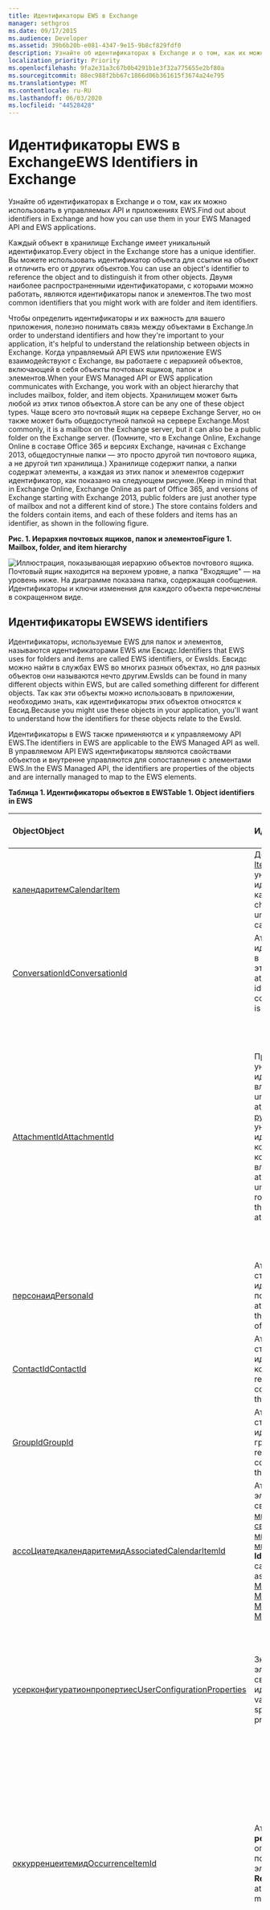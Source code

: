 ```yaml
---
title: Идентификаторы EWS в Exchange
manager: sethgros
ms.date: 09/17/2015
ms.audience: Developer
ms.assetid: 39b6b20b-e081-4347-9e15-9b8cf829fdf0
description: Узнайте об идентификаторах в Exchange и о том, как их можно использовать в управляемых API и приложениях EWS.
localization_priority: Priority
ms.openlocfilehash: 9fa2e31a3c67b0b4291b1e3f32a775655e2bf80a
ms.sourcegitcommit: 88ec988f2bb67c1866d06b361615f3674a24e795
ms.translationtype: MT
ms.contentlocale: ru-RU
ms.lasthandoff: 06/03/2020
ms.locfileid: "44528428"
---
```

# <a name="ews-identifiers-in-exchange"></a><span data-ttu-id="a02e8-103">Идентификаторы EWS в Exchange</span><span class="sxs-lookup"><span data-stu-id="a02e8-103">EWS Identifiers in Exchange</span></span>

<span data-ttu-id="a02e8-104">Узнайте об идентификаторах в Exchange и о том, как их можно использовать в управляемых API и приложениях EWS.</span><span class="sxs-lookup"><span data-stu-id="a02e8-104">Find out about identifiers in Exchange and how you can use them in your EWS Managed API and EWS applications.</span></span>
  
<span data-ttu-id="a02e8-105">Каждый объект в хранилище Exchange имеет уникальный идентификатор.</span><span class="sxs-lookup"><span data-stu-id="a02e8-105">Every object in the Exchange store has a unique identifier.</span></span> <span data-ttu-id="a02e8-106">Вы можете использовать идентификатор объекта для ссылки на объект и отличить его от других объектов.</span><span class="sxs-lookup"><span data-stu-id="a02e8-106">You can use an object's identifier to reference the object and to distinguish it from other objects.</span></span> <span data-ttu-id="a02e8-107">Двумя наиболее распространенными идентификаторами, с которыми можно работать, являются идентификаторы папок и элементов.</span><span class="sxs-lookup"><span data-stu-id="a02e8-107">The two most common identifiers that you might work with are folder and item identifiers.</span></span> 
  
<span data-ttu-id="a02e8-108">Чтобы определить идентификаторы и их важность для вашего приложения, полезно понимать связь между объектами в Exchange.</span><span class="sxs-lookup"><span data-stu-id="a02e8-108">In order to understand identifiers and how they're important to your application, it's helpful to understand the relationship between objects in Exchange.</span></span> <span data-ttu-id="a02e8-109">Когда управляемый API EWS или приложение EWS взаимодействуют с Exchange, вы работаете с иерархией объектов, включающей в себя объекты почтовых ящиков, папок и элементов.</span><span class="sxs-lookup"><span data-stu-id="a02e8-109">When your EWS Managed API or EWS application communicates with Exchange, you work with an object hierarchy that includes mailbox, folder, and item objects.</span></span> <span data-ttu-id="a02e8-110">Хранилищем может быть любой из этих типов объектов.</span><span class="sxs-lookup"><span data-stu-id="a02e8-110">A store can be any one of these object types.</span></span> <span data-ttu-id="a02e8-111">Чаще всего это почтовый ящик на сервере Exchange Server, но он также может быть общедоступной папкой на сервере Exchange.</span><span class="sxs-lookup"><span data-stu-id="a02e8-111">Most commonly, it is a mailbox on the Exchange server, but it can also be a public folder on the Exchange server.</span></span> <span data-ttu-id="a02e8-112">(Помните, что в Exchange Online, Exchange Online в составе Office 365 и версиях Exchange, начиная с Exchange 2013, общедоступные папки — это просто другой тип почтового ящика, а не другой тип хранилища.) Хранилище содержит папки, а папки содержат элементы, а каждая из этих папок и элементов содержит идентификатор, как показано на следующем рисунке.</span><span class="sxs-lookup"><span data-stu-id="a02e8-112">(Keep in mind that in Exchange Online, Exchange Online as part of Office 365, and versions of Exchange starting with Exchange 2013, public folders are just another type of mailbox and not a different kind of store.) The store contains folders and the folders contain items, and each of these folders and items has an identifier, as shown in the following figure.</span></span> 
  
<span data-ttu-id="a02e8-113">**Рис. 1. Иерархия почтовых ящиков, папок и элементов**</span><span class="sxs-lookup"><span data-stu-id="a02e8-113">**Figure 1. Mailbox, folder, and item hierarchy**</span></span>

![Иллюстрация, показывающая иерархию объектов почтового ящика. Почтовый ящик находится на верхнем уровне, а папка "Входящие" — на уровень ниже. На диаграмме показана папка, содержащая сообщения. Идентификаторы и ключи изменения для каждого объекта перечислены в сокращенном виде.](media/Ex15_Identifier_diagram.png)
  
## <a name="ews-identifiers"></a><span data-ttu-id="a02e8-118">Идентификаторы EWS</span><span class="sxs-lookup"><span data-stu-id="a02e8-118">EWS identifiers</span></span>
<span data-ttu-id="a02e8-119"><a name="bk_CommonIdentifiers"> </a></span><span class="sxs-lookup"><span data-stu-id="a02e8-119"><a name="bk_CommonIdentifiers"> </a></span></span>

<span data-ttu-id="a02e8-120">Идентификаторы, используемые EWS для папок и элементов, называются идентификаторами EWS или Евсидс.</span><span class="sxs-lookup"><span data-stu-id="a02e8-120">Identifiers that EWS uses for folders and items are called EWS identifiers, or EwsIds.</span></span> <span data-ttu-id="a02e8-121">Евсидс можно найти в службах EWS во многих разных объектах, но для разных объектов они называются нечто другим.</span><span class="sxs-lookup"><span data-stu-id="a02e8-121">EwsIds can be found in many different objects within EWS, but are called something different for different objects.</span></span> <span data-ttu-id="a02e8-122">Так как эти объекты можно использовать в приложении, необходимо знать, как идентификаторы этих объектов относятся к Евсид.</span><span class="sxs-lookup"><span data-stu-id="a02e8-122">Because you might use these objects in your application, you'll want to understand how the identifiers for these objects relate to the EwsId.</span></span> 
  
<span data-ttu-id="a02e8-123">Идентификаторы в EWS также применяются и к управляемому API EWS.</span><span class="sxs-lookup"><span data-stu-id="a02e8-123">The identifiers in EWS are applicable to the EWS Managed API as well.</span></span> <span data-ttu-id="a02e8-124">В управляемом API EWS идентификаторы являются свойствами объектов и внутренне управляются для сопоставления с элементами EWS.</span><span class="sxs-lookup"><span data-stu-id="a02e8-124">In the EWS Managed API, the identifiers are properties of the objects and are internally managed to map to the EWS elements.</span></span>
  
<span data-ttu-id="a02e8-125">**Таблица 1. Идентификаторы объектов в EWS**</span><span class="sxs-lookup"><span data-stu-id="a02e8-125">**Table 1. Object identifiers in EWS**</span></span>

|<span data-ttu-id="a02e8-126">**Object**</span><span class="sxs-lookup"><span data-stu-id="a02e8-126">**Object**</span></span>|<span data-ttu-id="a02e8-127">**Идентификатор**</span><span class="sxs-lookup"><span data-stu-id="a02e8-127">**Identifier**</span></span>|<span data-ttu-id="a02e8-128">**Как она связана с Евсид?**</span><span class="sxs-lookup"><span data-stu-id="a02e8-128">**How does it relate to EwsId?**</span></span>|
|:-----|:-----|:-----|
|[<span data-ttu-id="a02e8-129">календаритем</span><span class="sxs-lookup"><span data-stu-id="a02e8-129">CalendarItem</span></span>](https://msdn.microsoft.com/library/b0c1fd27-b6da-46e5-88b8-88f00c71ba80%28Office.15%29.aspx) <br/> |<span data-ttu-id="a02e8-130">Дочерний элемент [ItemId](https://msdn.microsoft.com/library/3350b597-57a0-4961-8f44-8624946719b4%28Office.15%29.aspx) содержит уникальный идентификатор элемента календаря.</span><span class="sxs-lookup"><span data-stu-id="a02e8-130">The [ItemId](https://msdn.microsoft.com/library/3350b597-57a0-4961-8f44-8624946719b4%28Office.15%29.aspx) child element contains the unique identifier of the calendar item.</span></span>  <br/> |<span data-ttu-id="a02e8-131">Дочерний элемент [ItemId](https://msdn.microsoft.com/library/3350b597-57a0-4961-8f44-8624946719b4%28Office.15%29.aspx) совпадает с евсид для этого элемента.</span><span class="sxs-lookup"><span data-stu-id="a02e8-131">The [ItemId](https://msdn.microsoft.com/library/3350b597-57a0-4961-8f44-8624946719b4%28Office.15%29.aspx) child element is the same as the EwsId for this item.</span></span>  <br/> |
|[<span data-ttu-id="a02e8-132">ConversationId</span><span class="sxs-lookup"><span data-stu-id="a02e8-132">ConversationId</span></span>](https://msdn.microsoft.com/library/d5f1ddb3-9af3-4677-a6ba-111b304a951e%28Office.15%29.aspx) <br/> |<span data-ttu-id="a02e8-133">Атрибут **ID** содержит идентификатор диалога, в состав которого входит этот элемент.</span><span class="sxs-lookup"><span data-stu-id="a02e8-133">The **Id** attribute contains the identifier for the conversation that this item is part of.</span></span>  <br/> |<span data-ttu-id="a02e8-134">Атрибут **ID** совпадает с евсид для этого элемента.</span><span class="sxs-lookup"><span data-stu-id="a02e8-134">The **Id** attribute is the same as the EwsId for this item.</span></span>  <br/> |
|[<span data-ttu-id="a02e8-135">AttachmentId</span><span class="sxs-lookup"><span data-stu-id="a02e8-135">AttachmentId</span></span>](https://msdn.microsoft.com/library/55a5fd77-60d1-40fa-8144-770600cedc6a%28Office.15%29.aspx) <br/> |<span data-ttu-id="a02e8-136">Предоставляет уникальный идентификатор вложения.</span><span class="sxs-lookup"><span data-stu-id="a02e8-136">Provides the unique identifier of the attachment.</span></span> <span data-ttu-id="a02e8-137">Атрибут [рутитемид](https://msdn.microsoft.com/library/f613c705-17ce-48ce-aa64-4dc2cea25e31%28Office.15%29.aspx) содержит уникальный идентификатор элемента корневого хранилища, к которому присоединено вложение.</span><span class="sxs-lookup"><span data-stu-id="a02e8-137">The [RootItemId](https://msdn.microsoft.com/library/f613c705-17ce-48ce-aa64-4dc2cea25e31%28Office.15%29.aspx) attribute contains the unique identifier of the root store item to which the attachment is attached.</span></span>  <br/> |<span data-ttu-id="a02e8-138">Вложения могут быть другими элементами в хранилище Exchange, в этом случае [AttachmentId](https://msdn.microsoft.com/library/55a5fd77-60d1-40fa-8144-770600cedc6a%28Office.15%29.aspx) — это то же самое, что и евсид.</span><span class="sxs-lookup"><span data-stu-id="a02e8-138">Attachments can be other items in the Exchange store, in which case the [AttachmentId](https://msdn.microsoft.com/library/55a5fd77-60d1-40fa-8144-770600cedc6a%28Office.15%29.aspx) is the same as the EwsId.</span></span> <span data-ttu-id="a02e8-139">Во всех случаях [рутитемид](https://msdn.microsoft.com/library/f613c705-17ce-48ce-aa64-4dc2cea25e31%28Office.15%29.aspx) является евсид, так как он ссылается на элемент в хранилище.</span><span class="sxs-lookup"><span data-stu-id="a02e8-139">In all cases, the [RootItemId](https://msdn.microsoft.com/library/f613c705-17ce-48ce-aa64-4dc2cea25e31%28Office.15%29.aspx) is an EwsId because it references an item in the store.</span></span>  <br/> |
|[<span data-ttu-id="a02e8-140">персонаид</span><span class="sxs-lookup"><span data-stu-id="a02e8-140">PersonaId</span></span>](https://msdn.microsoft.com/library/eec3a468-afd5-4d72-a61e-cd1964fb686c%28Office.15%29.aspx) <br/> |<span data-ttu-id="a02e8-141">Атрибут **ID** возвращает строку, содержащую идентификатор пользователя.</span><span class="sxs-lookup"><span data-stu-id="a02e8-141">The **Id** attribute returns a string that contains the identifier of the persona.</span></span>  <br/> |<span data-ttu-id="a02e8-142">Атрибут **ID** совпадает с евсид для пользователя.</span><span class="sxs-lookup"><span data-stu-id="a02e8-142">The **Id** attribute is the same as the EwsId for the persona.</span></span>  <br/> |
|[<span data-ttu-id="a02e8-143">ContactId</span><span class="sxs-lookup"><span data-stu-id="a02e8-143">ContactId</span></span>](https://msdn.microsoft.com/library/86f66275-1e39-48ed-bd89-ac3bffc465a7%28Office.15%29.aspx) <br/> |<span data-ttu-id="a02e8-144">Атрибут **ID** возвращает строку, содержащую идентификатор контакта.</span><span class="sxs-lookup"><span data-stu-id="a02e8-144">The **Id** attribute returns a string that contains the identifier of the contact.</span></span>  <br/> |<span data-ttu-id="a02e8-145">Атрибут **ID** совпадает с евсид для контакта.</span><span class="sxs-lookup"><span data-stu-id="a02e8-145">The **Id** attribute is the same as the EwsId for the contact.</span></span>  <br/> |
|[<span data-ttu-id="a02e8-146">GroupId</span><span class="sxs-lookup"><span data-stu-id="a02e8-146">GroupId</span></span>](https://msdn.microsoft.com/library/656d9b9a-8a65-4a75-8466-5b0d96512dab%28Office.15%29.aspx) <br/> |<span data-ttu-id="a02e8-147">Атрибут **ID** возвращает строку, содержащую идентификатор группы.</span><span class="sxs-lookup"><span data-stu-id="a02e8-147">The **Id** attribute returns a string that contains the identifier of the group.</span></span>  <br/> |<span data-ttu-id="a02e8-148">Атрибут **ID** совпадает с евсид для группы.</span><span class="sxs-lookup"><span data-stu-id="a02e8-148">The **Id** attribute is the same as the EwsId for the group.</span></span>  <br/> |
|[<span data-ttu-id="a02e8-149">ассоЦиатедкалендаритемид</span><span class="sxs-lookup"><span data-stu-id="a02e8-149">AssociatedCalendarItemId</span></span>](https://msdn.microsoft.com/library/5b29898c-ea59-4e6a-914c-c011ec754032%28Office.15%29.aspx) <br/> |<span data-ttu-id="a02e8-150">Атрибут **ID** определяет элемент календаря, связанный с [митингмессаже](https://msdn.microsoft.com/library/c95956a8-7505-44b4-bea4-11d1f5182796%28Office.15%29.aspx), [свойство meetingrequest](https://msdn.microsoft.com/library/c44f8804-a355-473d-a837-48cc91617251%28Office.15%29.aspx), [митингреспонсе](https://msdn.microsoft.com/library/9f798e79-dafd-4d4d-9967-95fd8e5c0502%28Office.15%29.aspx)или [митингканцеллатион](https://msdn.microsoft.com/library/a9c61f7f-2ecd-4b21-9dce-24d9f61aeeea%28Office.15%29.aspx).</span><span class="sxs-lookup"><span data-stu-id="a02e8-150">The **Id** attribute identifies the calendar item that is associated with a [MeetingMessage](https://msdn.microsoft.com/library/c95956a8-7505-44b4-bea4-11d1f5182796%28Office.15%29.aspx), [MeetingRequest](https://msdn.microsoft.com/library/c44f8804-a355-473d-a837-48cc91617251%28Office.15%29.aspx), [MeetingResponse](https://msdn.microsoft.com/library/9f798e79-dafd-4d4d-9967-95fd8e5c0502%28Office.15%29.aspx), or [MeetingCancellation](https://msdn.microsoft.com/library/a9c61f7f-2ecd-4b21-9dce-24d9f61aeeea%28Office.15%29.aspx).</span></span>  <br/> |<span data-ttu-id="a02e8-151">Атрибут **ID** совпадает с евсид для элемента календаря.</span><span class="sxs-lookup"><span data-stu-id="a02e8-151">The **Id** attribute is the same as the EwsId for the calendar item.</span></span>  <br/> |
|[<span data-ttu-id="a02e8-152">усерконфигуратионпропертиес</span><span class="sxs-lookup"><span data-stu-id="a02e8-152">UserConfigurationProperties</span></span>](https://msdn.microsoft.com/library/c143a6ec-62ad-4d48-b844-b1ad88054bc1%28Office.15%29.aspx) <br/> |<span data-ttu-id="a02e8-153">Значение **ID** для этого элемента указывает свойство идентификатора.</span><span class="sxs-lookup"><span data-stu-id="a02e8-153">The **Id** value for this element specifies the identifier property.</span></span>  <br/> |<span data-ttu-id="a02e8-154">Этот идентификатор напрямую не сопоставляется с Евсид, так как он является идентификатором свойства, а не элементом.</span><span class="sxs-lookup"><span data-stu-id="a02e8-154">This identifier does not directly map to the EwsId since it an property identifier and not an item.</span></span>  <br/> |
|[<span data-ttu-id="a02e8-155">оккурренцеитемид</span><span class="sxs-lookup"><span data-stu-id="a02e8-155">OccurrenceItemId</span></span>](https://msdn.microsoft.com/library/4a15bbc3-5b93-4193-b9ec-da32f0a9a552%28Office.15%29.aspx) <br/> |<span data-ttu-id="a02e8-156">Атрибут **рекуррингмастерид** определяет шаблон повторяющегося элемента.</span><span class="sxs-lookup"><span data-stu-id="a02e8-156">The **RecurringMasterId** attribute identifies the master of a recurring item.</span></span>  <br/> |<span data-ttu-id="a02e8-157">Значение **оккурренцеитемид** не соответствует непосредственно в евсид, но **рекуррингмастерид** работает, так как ссылается на объект повторяющегося элемента повторяющегося элемента.</span><span class="sxs-lookup"><span data-stu-id="a02e8-157">The **OccurrenceItemId** value does not map directly to the EwsId, but the **RecurringMasterId** does because it references the top-level object of the recurring item.</span></span>  <br/> |
|[<span data-ttu-id="a02e8-158">сторинтрид</span><span class="sxs-lookup"><span data-stu-id="a02e8-158">StoreEntryId</span></span>](https://msdn.microsoft.com/library/f536e264-8c4d-4cc5-bab8-22a4fa38de39%28Office.15%29.aspx) <br/> |<span data-ttu-id="a02e8-159">Содержит идентификатор хранилища Exchange для элемента.</span><span class="sxs-lookup"><span data-stu-id="a02e8-159">Contains the Exchange store identifier of an item.</span></span>  <br/> |<span data-ttu-id="a02e8-160">Значение **сторинтрид** не сопоставляется с евсид, но оно предоставляет идентификатор хранилища, в котором хранятся элементы.</span><span class="sxs-lookup"><span data-stu-id="a02e8-160">The **StoreEntryId** value does not map to the EwsId, but it does give the identifier of the store where the items are kept.</span></span>  <br/> |
   
## <a name="working-with-identifiers"></a><span data-ttu-id="a02e8-161">Работа с идентификаторами</span><span class="sxs-lookup"><span data-stu-id="a02e8-161">Working with identifiers</span></span>
<span data-ttu-id="a02e8-162"><a name="bk_WorkingWithIdentifiers"> </a></span><span class="sxs-lookup"><span data-stu-id="a02e8-162"><a name="bk_WorkingWithIdentifiers"> </a></span></span>

<span data-ttu-id="a02e8-163">Сервер Exchange Server обрабатывает идентификаторы множеством различных способов.</span><span class="sxs-lookup"><span data-stu-id="a02e8-163">The Exchange server handles identifiers in a lot of different ways.</span></span> <span data-ttu-id="a02e8-164">При разработке управляемого API EWS или приложения EWS учитывайте следующее:</span><span class="sxs-lookup"><span data-stu-id="a02e8-164">Consider the following when you develop your EWS Managed API or EWS application:</span></span>
  
- <span data-ttu-id="a02e8-165">Значение элемента **ItemId** для папок и элементов задается с учетом регистра.</span><span class="sxs-lookup"><span data-stu-id="a02e8-165">The **ItemID** element value for folders and items is case-sensitive.</span></span> <span data-ttu-id="a02e8-166">При просмотре идентификатора элемента для папки или элемента, возвращаемых [операцией FindItem](https://msdn.microsoft.com/library/ebad6aae-16e7-44de-ae63-a95b24539729%28Office.15%29.aspx) (или методом [FindItems](https://msdn.microsoft.com/library/microsoft.exchange.webservices.data.exchangeservice.finditems%28v=exchg.80%29.aspx) для управляемого API EWS), может показаться, что это дубликат другого идентификатора элемента; Тем не менее, один или несколько символов в идентификаторах элементов для двух элементов будут иметь другой регистр.</span><span class="sxs-lookup"><span data-stu-id="a02e8-166">If you look at the item ID for a folder or item that is returned by the [FindItem operation](https://msdn.microsoft.com/library/ebad6aae-16e7-44de-ae63-a95b24539729%28Office.15%29.aspx) (or the [FindItems ](https://msdn.microsoft.com/library/microsoft.exchange.webservices.data.exchangeservice.finditems%28v=exchg.80%29.aspx) EWS Managed API method), you might think that it is a duplicate of another item ID; however, one or more characters in the item IDs for the two items will have a different case.</span></span> 
    
- <span data-ttu-id="a02e8-167">Если вы собираетесь сохранить идентификатор элемента в базе данных для последующего извлечения, рекомендуем размер поля составляет 512 байт, чтобы он был достаточно большим для хранения GUID.</span><span class="sxs-lookup"><span data-stu-id="a02e8-167">If you are going to store the item ID in a database to retrieve later, we recommend that the field size be 512 bytes, so that it's large enough to hold the GUID.</span></span>
    
- <span data-ttu-id="a02e8-168">Не следует предполагать, что идентификатор элемента всегда будет действительным, если вам потребуется получить его позже.</span><span class="sxs-lookup"><span data-stu-id="a02e8-168">Don't assume that your item ID will always be valid if you need to retrieve the item at a later time.</span></span> <span data-ttu-id="a02e8-169">Если элемент перемещается в хранилище, идентификатор может измениться в связи с тем, как будет обработано перемещение.</span><span class="sxs-lookup"><span data-stu-id="a02e8-169">If an item is moved in the store, the ID can change because of the way a move is handled.</span></span> <span data-ttu-id="a02e8-170">Элемент на самом деле копируется и создается новый идентификатор, а затем [исходный элемент удаляется](deleting-items-by-using-ews-in-exchange.md).</span><span class="sxs-lookup"><span data-stu-id="a02e8-170">An item is actually copied, and a new ID is generated, and then [the original item is deleted](deleting-items-by-using-ews-in-exchange.md).</span></span> <span data-ttu-id="a02e8-171">Обратите внимание, что идентификаторы папок являются неизменяемыми и не изменяются при перемещении в хранилище.</span><span class="sxs-lookup"><span data-stu-id="a02e8-171">Note that folder IDs are immutable, and won't change when moved in the store.</span></span>
    
- <span data-ttu-id="a02e8-172">Идентификаторы в Exchange непрозрачны.</span><span class="sxs-lookup"><span data-stu-id="a02e8-172">Identifiers in Exchange are opaque.</span></span> <span data-ttu-id="a02e8-173">Например, Евсид создается на основе нескольких несущественных элементов информации, которые не являются разработчиками, но очень важны для Exchange.</span><span class="sxs-lookup"><span data-stu-id="a02e8-173">For example, the EwsId is created from several pieces of information that are not important to you as the developer, but are important to Exchange.</span></span>
    
- <span data-ttu-id="a02e8-174">При работе с элементами в Exchange следует помнить о том, что атрибут **чанжекэй** имеет другое значение.</span><span class="sxs-lookup"><span data-stu-id="a02e8-174">When you work with items in Exchange, another value to keep in mind is the **ChangeKey** attribute.</span></span> <span data-ttu-id="a02e8-175">Это значение в дополнение к ИДЕНТИФИКАТОРу элемента используется для отслеживания состояния элемента.</span><span class="sxs-lookup"><span data-stu-id="a02e8-175">This value, in addition to the item ID, is used to keep track of the state of an item.</span></span> <span data-ttu-id="a02e8-176">При каждом изменении элемента создается новый ключ изменения.</span><span class="sxs-lookup"><span data-stu-id="a02e8-176">Any time an item is changed, a new change key is generated.</span></span> <span data-ttu-id="a02e8-177">Например, при выполнении [операции UpdateItem](https://msdn.microsoft.com/library/5d027523-e0bc-4da2-b60b-0cb9fc1fdfe4%28Office.15%29.aspx)можно использовать атрибут **чанжекэй** , чтобы сообщить серверу о том, что обновление применяется к самой последней версии элемента.</span><span class="sxs-lookup"><span data-stu-id="a02e8-177">When you perform an [UpdateItem operation](https://msdn.microsoft.com/library/5d027523-e0bc-4da2-b60b-0cb9fc1fdfe4%28Office.15%29.aspx), for example, you can use the **ChangeKey** attribute to let the server know that your update is being applied to the most current version of the item.</span></span> <span data-ttu-id="a02e8-178">Если обновление элемента было изменено другим приложением, ключи изменений не будут совпадать и вы не сможете выполнить обновление.</span><span class="sxs-lookup"><span data-stu-id="a02e8-178">If another application made a change to the item you're updating, the change keys won't match and you will not be able to perform the update.</span></span> 
    
## <a name="distinguished-folder-ids"></a><span data-ttu-id="a02e8-179">Идентификаторы различающихся папок</span><span class="sxs-lookup"><span data-stu-id="a02e8-179">Distinguished folder IDs</span></span>
<span data-ttu-id="a02e8-180"><a name="bk_DistinguishedFolderIds"> </a></span><span class="sxs-lookup"><span data-stu-id="a02e8-180"><a name="bk_DistinguishedFolderIds"> </a></span></span>

<span data-ttu-id="a02e8-181">Exchange включает ряд предварительно заданных папок почтовых ящиков, каждый из которых назначается идентификатором, называемым ИДЕНТИФИКАТОРом различающегося папки.</span><span class="sxs-lookup"><span data-stu-id="a02e8-181">Exchange includes a number of predefined mailbox folders, each of which is assigned an identifier, known as the distinguished folder ID.</span></span> <span data-ttu-id="a02e8-182">Они определяются перечислением управляемого API [веллкновнфолдернаме](https://msdn.microsoft.com/library/office/microsoft.exchange.webservices.data.wellknownfoldername%28v=exchg.80%29.aspx) EWS и элементом [дистингуишедфолдерид](https://msdn.microsoft.com/library/50018162-2941-4227-8a5b-d6b4686bb32f%28Office.15%29.aspx) EWS.</span><span class="sxs-lookup"><span data-stu-id="a02e8-182">These are defined by the [WellKnownFolderName](https://msdn.microsoft.com/library/office/microsoft.exchange.webservices.data.wellknownfoldername%28v=exchg.80%29.aspx) EWS Managed API enumeration and the [DistinguishedFolderId](https://msdn.microsoft.com/library/50018162-2941-4227-8a5b-d6b4686bb32f%28Office.15%29.aspx) EWS element.</span></span> <span data-ttu-id="a02e8-183">Эти идентификаторы различающихся папок можно использовать для упрощения ссылки на одну из предварительно определенных папок.</span><span class="sxs-lookup"><span data-stu-id="a02e8-183">You can use these distinguished folder IDs to more easily reference one of the predefined folders.</span></span> <span data-ttu-id="a02e8-184">Например, для папки "Входящие" можно просто использовать для идентификатора папку "Входящие", а не определять идентификатор папки.</span><span class="sxs-lookup"><span data-stu-id="a02e8-184">For example, for the Inbox folder, you can simply use "inbox" for the identifier, rather than determining the folder identifier.</span></span> 
  
<span data-ttu-id="a02e8-185">Другие папки, создаваемые для упорядочивания элементов электронной почты, также имеют идентификатор, который является уникальным для этой папки.</span><span class="sxs-lookup"><span data-stu-id="a02e8-185">Other folders that you create to organize email items also have an ID that is unique to that folder.</span></span> <span data-ttu-id="a02e8-186">Этот идентификатор не изменяется даже при изменении других свойств папки.</span><span class="sxs-lookup"><span data-stu-id="a02e8-186">That ID does not change even if you change other properties on the folder.</span></span>
  
<span data-ttu-id="a02e8-187">Вы можете использовать идентификаторы различающихся папок в качестве точки входа для доступа к представителям.</span><span class="sxs-lookup"><span data-stu-id="a02e8-187">You can use distinguished folder IDs as an entry point for delegate access.</span></span> <span data-ttu-id="a02e8-188">При инициации доступа к представителю выполняется поиск элементов или папок, а также указывается идентификатор папки, в которой будет выполняться поиск.</span><span class="sxs-lookup"><span data-stu-id="a02e8-188">When you initiate delegate access, you search for items or folders and provide the distinguished folder ID to specify where to search.</span></span> <span data-ttu-id="a02e8-189">Когда представитель-представитель получает доступ к серверу, для явного указания почтового ящика для доступа делегата используется элемент [почтового ящика](https://msdn.microsoft.com/library/befc70fd-51cb-4258-884c-80c9050f0e82%28Office.15%29.aspx) , который является дочерним по отношению к элементу **дистингуишедфолдерид** .</span><span class="sxs-lookup"><span data-stu-id="a02e8-189">When a delegate user accesses the server, a [Mailbox](https://msdn.microsoft.com/library/befc70fd-51cb-4258-884c-80c9050f0e82%28Office.15%29.aspx) element that is a child of the **DistinguishedFolderId** element is used to explicitly specify the mailbox for the delegate to access.</span></span> 
  
## <a name="handling-errors"></a><span data-ttu-id="a02e8-190">Обработка ошибок</span><span class="sxs-lookup"><span data-stu-id="a02e8-190">Handling errors</span></span>
<span data-ttu-id="a02e8-191"><a name="bk_DealingWithErrors"> </a></span><span class="sxs-lookup"><span data-stu-id="a02e8-191"><a name="bk_DealingWithErrors"> </a></span></span>

<span data-ttu-id="a02e8-192">Каждая программа привязывается к ошибке каждый раз, а затем приложения на основе EWS не удаляют исключение (Пун).</span><span class="sxs-lookup"><span data-stu-id="a02e8-192">Every program is bound to get an error every now and then, and EWS-based applications are no exception (pun intended).</span></span> <span data-ttu-id="a02e8-193">Могут возникать некоторые ошибки, связанные с идентификаторами, в элементе [респонсекоде](https://msdn.microsoft.com/library/4b84d670-74c9-4d6d-84e7-f0a9f76f0d93%28Office.15%29.aspx) EWS или в составе перечисления управляемого API [сервицееррор](https://msdn.microsoft.com/library/office/microsoft.exchange.webservices.data.serviceerror%28v=exchg.80%29.aspx) EWS.</span><span class="sxs-lookup"><span data-stu-id="a02e8-193">You might receive some identifier-related errors in the [ResponseCode](https://msdn.microsoft.com/library/4b84d670-74c9-4d6d-84e7-f0a9f76f0d93%28Office.15%29.aspx) EWS element or as part of the of the [ServiceError](https://msdn.microsoft.com/library/office/microsoft.exchange.webservices.data.serviceerror%28v=exchg.80%29.aspx) EWS Managed API enumeration.</span></span> 
  
<span data-ttu-id="a02e8-194">В управляемом API EWS или приложении EWS могут возникать следующие ошибки.</span><span class="sxs-lookup"><span data-stu-id="a02e8-194">The following errors can occur in your EWS Managed API or EWS application.</span></span> <span data-ttu-id="a02e8-195">При работе с приложением управляемого API EWS ошибки обычно возникают из-за проблем со значениями свойств; для приложений EWS ошибки связаны со значениями или операциями XML-элементов.</span><span class="sxs-lookup"><span data-stu-id="a02e8-195">If you're working with an EWS Managed API application, the errors are typically issues with property values; for EWS applications, the errors are associated with XML element values or operations.</span></span>
  
<span data-ttu-id="a02e8-196">**Таблица 2. Ошибки, связанные с идентификатором**</span><span class="sxs-lookup"><span data-stu-id="a02e8-196">**Table 2. Identifier-related errors**</span></span>

|<span data-ttu-id="a02e8-197">**Error**</span><span class="sxs-lookup"><span data-stu-id="a02e8-197">**Error**</span></span>|<span data-ttu-id="a02e8-198">**Происходит, когда...**</span><span class="sxs-lookup"><span data-stu-id="a02e8-198">**Occurs when…**</span></span>|<span data-ttu-id="a02e8-199">**Описание**</span><span class="sxs-lookup"><span data-stu-id="a02e8-199">**Description**</span></span>|
|:-----|:-----|:-----|
|<span data-ttu-id="a02e8-200">ерроркалендарканнотусеидфороккурренцеид</span><span class="sxs-lookup"><span data-stu-id="a02e8-200">ErrorCalendarCannotUseIdForOccurrenceId</span></span>  <br/> |<span data-ttu-id="a02e8-201">Значение **оккуренцеид** не соответствует допустимому повторяющемуся элементу календаря.</span><span class="sxs-lookup"><span data-stu-id="a02e8-201">The value of the **OccurenceID** does not correspond to a valid recurring calendar item.</span></span>  <br/> |<span data-ttu-id="a02e8-202">Значение **оккуренцеид** , указанное в запросе, может быть допустимым в структуре, но запрос не может совпадать с существующим повторяющимся образцом.</span><span class="sxs-lookup"><span data-stu-id="a02e8-202">The value of the **OccurenceId** that was specified in the request might be valid in structure, but the request could not match it to an existing recurring master.</span></span> <span data-ttu-id="a02e8-203">Повторяющийся элемент может быть удален из календаря.</span><span class="sxs-lookup"><span data-stu-id="a02e8-203">The recurring item might be removed from the calendar.</span></span> <span data-ttu-id="a02e8-204">Убедитесь, что элемент по-прежнему существует и используется правильный идентификатор.</span><span class="sxs-lookup"><span data-stu-id="a02e8-204">Verify that the item still exists and that you are using the correct identifier.</span></span>  <br/> |
|<span data-ttu-id="a02e8-205">ерроркалендарканнотусеидфоррекуррингмастерид</span><span class="sxs-lookup"><span data-stu-id="a02e8-205">ErrorCalendarCannotUseIdForRecurringMasterId</span></span>  <br/> |<span data-ttu-id="a02e8-206">Атрибут **рекуррингмастерид** не соответствует допустимому экземпляру элемента **оккурренцеид** .</span><span class="sxs-lookup"><span data-stu-id="a02e8-206">The **RecurringMasterId** attribute does not correspond to a valid occurrence of the **OccurrenceId** element.</span></span>  <br/> |<span data-ttu-id="a02e8-207">Значение **рекуррингмастерид** , указанное в запросе, может быть допустимым в структуре, но запрос не может сопоставлять его с существующим экземпляром элемента.</span><span class="sxs-lookup"><span data-stu-id="a02e8-207">The value of the **RecurringMasterId** that was specified in the request might be valid in structure, but the request could not match it to an existing occurrence of the item.</span></span> <span data-ttu-id="a02e8-208">В календаре может быть удалено вхождение элемента.</span><span class="sxs-lookup"><span data-stu-id="a02e8-208">The occurrence of the item might be removed from the calendar.</span></span> <span data-ttu-id="a02e8-209">Убедитесь, что элемент по-прежнему существует и используется правильный идентификатор.</span><span class="sxs-lookup"><span data-stu-id="a02e8-209">Verify that the item still exists and that you are using the correct identifier.</span></span>  <br/> |
|<span data-ttu-id="a02e8-210">еррорканнотусефолдеридфоритемид</span><span class="sxs-lookup"><span data-stu-id="a02e8-210">ErrorCannotUseFolderIdForItemId</span></span>  <br/> |<span data-ttu-id="a02e8-211">Переданный **идентификатор** представляет папку, а не элемент.</span><span class="sxs-lookup"><span data-stu-id="a02e8-211">The **ID** that was passed represents a folder instead of an item.</span></span>  <br/> |<span data-ttu-id="a02e8-212">Идентификатор может быть допустимым в формате, но не в том, что сервер ожидался для операции.</span><span class="sxs-lookup"><span data-stu-id="a02e8-212">The identifier might be valid in format, but not what the server was expecting for the operation.</span></span> <span data-ttu-id="a02e8-213">Убедитесь, что вы ссылаетесь на правильный идентификатор для операции.</span><span class="sxs-lookup"><span data-stu-id="a02e8-213">Verify that you are referencing the correct identifier for the operation.</span></span>  <br/> |
|<span data-ttu-id="a02e8-214">еррорканнотусеитемидфорфолдерид</span><span class="sxs-lookup"><span data-stu-id="a02e8-214">ErrorCannotUseItemIdForFolderId</span></span>  <br/> |<span data-ttu-id="a02e8-215">Переданный **идентификатор** представляет элемент, а не папку.</span><span class="sxs-lookup"><span data-stu-id="a02e8-215">The **ID** that was passed in represents an item instead of a folder.</span></span>  <br/> |<span data-ttu-id="a02e8-216">Идентификатор может быть допустимым в формате, но не в том, что сервер ожидался для операции.</span><span class="sxs-lookup"><span data-stu-id="a02e8-216">The identifier might be valid in format, but not what the server was expecting for the operation.</span></span> <span data-ttu-id="a02e8-217">Убедитесь, что вы ссылаетесь на правильный **идентификатор** для операции.</span><span class="sxs-lookup"><span data-stu-id="a02e8-217">Verify that you are referencing the correct **ID** for the operation.</span></span>  <br/> |
|<span data-ttu-id="a02e8-218">еррорчанжекэйрекуиредфорвритеоператионс</span><span class="sxs-lookup"><span data-stu-id="a02e8-218">ErrorChangeKeyRequiredForWriteOperations</span></span>  <br/> |<span data-ttu-id="a02e8-219">При выполнении определенных операций обновления необходимо предоставить действительный ключ изменения.</span><span class="sxs-lookup"><span data-stu-id="a02e8-219">A valid change key must be provided when you are performing certain update operations.</span></span>  <br/> |<span data-ttu-id="a02e8-220">Либо при запросе обновления было пропущено значение **чанжекэй** , либо ключ изменения был неправильным.</span><span class="sxs-lookup"><span data-stu-id="a02e8-220">Either you omitted a **ChangeKey** value when you requested an update, or the change key was incorrect.</span></span> <span data-ttu-id="a02e8-221">При выполнении операций обновления убедитесь, что у вас есть правильный ключ изменения.</span><span class="sxs-lookup"><span data-stu-id="a02e8-221">Verify that you have the correct change key when you perform update operations.</span></span>  <br/> |
|<span data-ttu-id="a02e8-222">ерроринвалидаттачментид</span><span class="sxs-lookup"><span data-stu-id="a02e8-222">ErrorInvalidAttachmentId</span></span>  <br/> |<span data-ttu-id="a02e8-223">Вложение не найдено в коллекции вложений для элемента.</span><span class="sxs-lookup"><span data-stu-id="a02e8-223">The attachment was not found within the attachments collection for the item.</span></span>  <br/> |<span data-ttu-id="a02e8-224">Этот код ответа может быть получен, если у вас есть **идентификатор** вложения, а затем вложение удалено, и вы пытаетесь вызвать [операцию GetAttachment](https://msdn.microsoft.com/library/24d10a15-b942-415e-9024-a6375708f326%28Office.15%29.aspx) для идентификатора вложения.</span><span class="sxs-lookup"><span data-stu-id="a02e8-224">You might receive this response code if you have an attachment **ID** and then the attachment is deleted and you try to call the [GetAttachment operation](https://msdn.microsoft.com/library/24d10a15-b942-415e-9024-a6375708f326%28Office.15%29.aspx) on the attachment ID.</span></span> <span data-ttu-id="a02e8-225">Убедитесь, что вложение существует в коллекции вложений.</span><span class="sxs-lookup"><span data-stu-id="a02e8-225">Verify that the attachment exists in the attachment collection.</span></span>  <br/> |
|<span data-ttu-id="a02e8-226">ерроринвалидчанжекэй</span><span class="sxs-lookup"><span data-stu-id="a02e8-226">ErrorInvalidChangeKey</span></span>  <br/> |<span data-ttu-id="a02e8-227">Передан недопустимый ключ изменения.</span><span class="sxs-lookup"><span data-stu-id="a02e8-227">An invalid change key was passed in.</span></span>  <br/> |<span data-ttu-id="a02e8-228">Обратите внимание, что для многих операций и методов не требуется передавать ключ изменения.</span><span class="sxs-lookup"><span data-stu-id="a02e8-228">Note that many operations and methods do not require a change key to be passed.</span></span> <span data-ttu-id="a02e8-229">Тем не менее, если вы предоставляете ключ изменения, он должен быть допустимым, хотя и не обязательно должен быть актуальным.</span><span class="sxs-lookup"><span data-stu-id="a02e8-229">However, if you do provide a change key, it must be valid, although it does not necessarily have to be up-to-date.</span></span>  <br/> |
|<span data-ttu-id="a02e8-230">ерроринвалидфолдерид</span><span class="sxs-lookup"><span data-stu-id="a02e8-230">ErrorInvalidFolderId</span></span>  <br/> |<span data-ttu-id="a02e8-231">**Идентификатор** папки поврежден.</span><span class="sxs-lookup"><span data-stu-id="a02e8-231">The folder **ID** is corrupted.</span></span>  <br/> |<span data-ttu-id="a02e8-232">Убедитесь, что у вас есть правильно отформатированный и допустимый идентификатор.</span><span class="sxs-lookup"><span data-stu-id="a02e8-232">Make sure you have a properly formatted and valid identifier.</span></span>  <br/> |
|<span data-ttu-id="a02e8-233">ерроринвалидид</span><span class="sxs-lookup"><span data-stu-id="a02e8-233">ErrorInvalidId</span></span>  <br/> |<span data-ttu-id="a02e8-234">Структура ключа **ID** и/или изменений внутренне несогласованна.</span><span class="sxs-lookup"><span data-stu-id="a02e8-234">The structure of the **ID** and/or change key is internally inconsistent.</span></span>  <br/> |<span data-ttu-id="a02e8-235">В Exchange возникла проблема с **идентификатором** после его синтаксического анализа.</span><span class="sxs-lookup"><span data-stu-id="a02e8-235">Exchange encountered a problem with the **ID** after it was parsed.</span></span> <span data-ttu-id="a02e8-236">Возможно, возникла ошибка при преобразовании.</span><span class="sxs-lookup"><span data-stu-id="a02e8-236">There might have been an error in the conversion.</span></span> <span data-ttu-id="a02e8-237">Это может произойти, например, при наличии элемента **идформаттипе. хексентрид** для элемента в Outlook, но его можно преобразовать в евсид, чтобы оно имело формат **идформаттипе. EntryID** .</span><span class="sxs-lookup"><span data-stu-id="a02e8-237">This can occur, for example, if you have an **IdFormatType.HexEntryId** for an item in Outlook, but you convert it to an EwsId thinking it was an **IdFormatType.EntryId** format.</span></span> <span data-ttu-id="a02e8-238">Убедитесь, что используется правильный тип преобразования.</span><span class="sxs-lookup"><span data-stu-id="a02e8-238">Make sure you use the correct conversion type.</span></span>  <br/> |
|<span data-ttu-id="a02e8-239">ерроринвалидидемпти</span><span class="sxs-lookup"><span data-stu-id="a02e8-239">ErrorInvalidIdEmpty</span></span>  <br/> |<span data-ttu-id="a02e8-240">Приложение указало пустой **идентификатор** .</span><span class="sxs-lookup"><span data-stu-id="a02e8-240">The application specified an **ID** that is empty.</span></span>  <br/> |<span data-ttu-id="a02e8-241">Приложение передается в виде пустой строки для идентификатора.</span><span class="sxs-lookup"><span data-stu-id="a02e8-241">Your application passed in an empty string for the identifier.</span></span> <span data-ttu-id="a02e8-242">Убедитесь, что у вас есть правильно отформатированный и допустимый идентификатор.</span><span class="sxs-lookup"><span data-stu-id="a02e8-242">Make sure you have a properly formatted and valid identifier.</span></span>  <br/> |
|<span data-ttu-id="a02e8-243">ерроринвалидидмалформед</span><span class="sxs-lookup"><span data-stu-id="a02e8-243">ErrorInvalidIdMalformed</span></span>  <br/> |<span data-ttu-id="a02e8-244">Внутренняя структура **идентификатора** несогласованна.</span><span class="sxs-lookup"><span data-stu-id="a02e8-244">The structure of the **ID** is internally inconsistent.</span></span>  <br/> |<span data-ttu-id="a02e8-245">В Exchange возникла проблема с **идентификатором** после его синтаксического анализа.</span><span class="sxs-lookup"><span data-stu-id="a02e8-245">Exchange encountered a problem with the **ID** after it was parsed.</span></span> <span data-ttu-id="a02e8-246">Возможно, идентификатор был преобразован неправильно.</span><span class="sxs-lookup"><span data-stu-id="a02e8-246">The ID might not have been converted correctly.</span></span> <span data-ttu-id="a02e8-247">Убедитесь, что используется правильный тип преобразования.</span><span class="sxs-lookup"><span data-stu-id="a02e8-247">Make sure you use the correct conversion type.</span></span>  <br/> |
|<span data-ttu-id="a02e8-248">ерроринвалидидмалформедевслегациидформат</span><span class="sxs-lookup"><span data-stu-id="a02e8-248">ErrorInvalidIdMalformedEwsLegacyIdFormat</span></span>  <br/> |<span data-ttu-id="a02e8-249">Для запроса с версией Exchange 2007 с пакетом обновления 1 (SP1) или более поздней версии был указан **идентификатор** папки или элемента, использующего формат Exchange 2007.</span><span class="sxs-lookup"><span data-stu-id="a02e8-249">A folder or item **ID** that is using the Exchange 2007 format was specified for a request with a version of Exchange 2007 SP1 or later.</span></span>  <br/> |<span data-ttu-id="a02e8-250">Нельзя использовать идентификаторы Exchange 2007 в запросах Exchange 2007 с пакетом обновления 1 (SP1) или более поздних</span><span class="sxs-lookup"><span data-stu-id="a02e8-250">You cannot use Exchange 2007 IDs in Exchange 2007 SP1 or later requests.</span></span> <span data-ttu-id="a02e8-251">Для их преобразования в первую очередь необходимо использовать операцию [ConvertId](https://msdn.microsoft.com/library/47d96cf6-9e2f-4fc0-9682-7258d3fbf918%28Office.15%29.aspx) EWS или метод [CONVERTID](https://msdn.microsoft.com/library/microsoft.exchange.webservices.data.exchangeservice.convertid%28v=exchg.80%29.aspx) EWS Managed API.</span><span class="sxs-lookup"><span data-stu-id="a02e8-251">You must use the [ConvertId](https://msdn.microsoft.com/library/47d96cf6-9e2f-4fc0-9682-7258d3fbf918%28Office.15%29.aspx) EWS operation or the [ConvertId](https://msdn.microsoft.com/library/microsoft.exchange.webservices.data.exchangeservice.convertid%28v=exchg.80%29.aspx) EWS Managed API method to convert them first.</span></span>  <br/> |
|<span data-ttu-id="a02e8-252">ерроринвалидиднотанитематтачментид</span><span class="sxs-lookup"><span data-stu-id="a02e8-252">ErrorInvalidIdNotAnItemAttachmentId</span></span>  <br/> |<span data-ttu-id="a02e8-253">Свойство **AttachmentId** не ссылается на вложение элемента.</span><span class="sxs-lookup"><span data-stu-id="a02e8-253">The **AttachmentId** property does not refer to an item attachment.</span></span>  <br/> |<span data-ttu-id="a02e8-254">Идентификатор может быть допустимым в формате, но не в том, что сервер ожидался для операции.</span><span class="sxs-lookup"><span data-stu-id="a02e8-254">The identifier might be valid in format, but not what the server was expecting for the operation.</span></span> <span data-ttu-id="a02e8-255">Убедитесь, что вы ссылаетесь на правильный идентификатор для операции.</span><span class="sxs-lookup"><span data-stu-id="a02e8-255">Verify that you are referencing the correct identifier for the operation.</span></span>  <br/> |
|<span data-ttu-id="a02e8-256">ерроринвалидидретурнедбиресолвенамес</span><span class="sxs-lookup"><span data-stu-id="a02e8-256">ErrorInvalidIdReturnedByResolveNames</span></span>  <br/> |<span data-ttu-id="a02e8-257">Контакт в вашем почтовом ящике поврежден.</span><span class="sxs-lookup"><span data-stu-id="a02e8-257">A contact in your mailbox is corrupt.</span></span>  <br/> |<span data-ttu-id="a02e8-258">[ResolveNames](https://msdn.microsoft.com/library/6b4eb4b3-9ad6-4804-a09f-7e20cfea4dbb%28Office.15%29.aspx) EWS или метод [РЕСОЛВЕНАМЕ](https://msdn.microsoft.com/library/microsoft.exchange.webservices.data.exchangeservice.resolvename%28v=exchg.80%29.aspx) EWS Managed API вернул один или несколько идентификаторов, но они являются недопустимыми.</span><span class="sxs-lookup"><span data-stu-id="a02e8-258">The [ResolveNames](https://msdn.microsoft.com/library/6b4eb4b3-9ad6-4804-a09f-7e20cfea4dbb%28Office.15%29.aspx) EWS operation or the [ResolveName](https://msdn.microsoft.com/library/microsoft.exchange.webservices.data.exchangeservice.resolvename%28v=exchg.80%29.aspx) EWS Managed API method returned one or more identifiers, but they are not valid.</span></span> <span data-ttu-id="a02e8-259">Возможно, вам потребуется повторно создать контакт.</span><span class="sxs-lookup"><span data-stu-id="a02e8-259">You might need to recreate the contact.</span></span>  <br/> |
|<span data-ttu-id="a02e8-260">ерроринвалидидстореобжектидтулонг</span><span class="sxs-lookup"><span data-stu-id="a02e8-260">ErrorInvalidIdStoreObjectIdTooLong</span></span>  <br/> |<span data-ttu-id="a02e8-261">Внутренняя структура **идентификатора** несогласованна.</span><span class="sxs-lookup"><span data-stu-id="a02e8-261">The structure of the **ID** is internally inconsistent.</span></span>  <br/> |<span data-ttu-id="a02e8-262">В Exchange возникла проблема с **идентификатором** после его синтаксического анализа.</span><span class="sxs-lookup"><span data-stu-id="a02e8-262">Exchange encountered a problem with the **ID** after it was parsed.</span></span> <span data-ttu-id="a02e8-263">Возможно, **идентификатор** был преобразован неправильно.</span><span class="sxs-lookup"><span data-stu-id="a02e8-263">The **ID** might not have been converted correctly.</span></span> <span data-ttu-id="a02e8-264">Убедитесь, что используется правильный тип преобразования.</span><span class="sxs-lookup"><span data-stu-id="a02e8-264">Make sure you use the correct conversion type.</span></span>  <br/> |
|<span data-ttu-id="a02e8-265">ерроринвалидидтуманяттачментлевелс</span><span class="sxs-lookup"><span data-stu-id="a02e8-265">ErrorInvalidIdTooManyAttachmentLevels</span></span>  <br/> |<span data-ttu-id="a02e8-266">Иерархии вложений превышают максимально допустимое количество уровней 255.</span><span class="sxs-lookup"><span data-stu-id="a02e8-266">The attachment hierarchies exceed the maximum of 255 levels deep.</span></span>  <br/> |<span data-ttu-id="a02e8-267">Значение свойства **AttachmentId** , указанное в запросе, может быть допустимым в структуре, но запрошенное вложение слишком глубоко в иерархии.</span><span class="sxs-lookup"><span data-stu-id="a02e8-267">The value of the **AttachmentId** property that was specified in the request might be valid in structure, but the requested attachment is too deep in the hierarchy.</span></span> <span data-ttu-id="a02e8-268">Код мог попытаться присоединить элемент к превышению ограничения в 255 уровней.</span><span class="sxs-lookup"><span data-stu-id="a02e8-268">Your code might have tried to attach an item beyond the limit of 255 levels.</span></span>  <br/> |
|<span data-ttu-id="a02e8-269">ерроринвалидимконтактид</span><span class="sxs-lookup"><span data-stu-id="a02e8-269">ErrorInvalidImContactId</span></span>  <br/> |<span data-ttu-id="a02e8-270">Эта ошибка может возвращаться, если не удается найти контакт в группе IM при использовании [операции RemoveImContactFromGroup](https://msdn.microsoft.com/library/a190bbec-c71b-4e6a-880b-55854c724d8c%28Office.15%29.aspx).</span><span class="sxs-lookup"><span data-stu-id="a02e8-270">This error can be returned when the contact cannot be found in the IM group when you use the [RemoveImContactFromGroup operation](https://msdn.microsoft.com/library/a190bbec-c71b-4e6a-880b-55854c724d8c%28Office.15%29.aspx).</span></span> <span data-ttu-id="a02e8-271">Эта ошибка относится к клиентам, предназначенным для Exchange Online и версиям Exchange, начиная с Exchange 2013.</span><span class="sxs-lookup"><span data-stu-id="a02e8-271">This error applies to clients that target Exchange Online and versions of Exchange starting with Exchange 2013.</span></span>  <br/> |<span data-ttu-id="a02e8-272">Значение свойства **ContactId** , указанное в запросе, может быть допустимым в структуре, но нет контактов в почтовом ящике, которые совпадают с этой структурой.</span><span class="sxs-lookup"><span data-stu-id="a02e8-272">The value of the **ContactId** property that was specified in the request might be valid in structure, but no contacts in the mailbox match this structure.</span></span> <span data-ttu-id="a02e8-273">Возможно, он уже удален.</span><span class="sxs-lookup"><span data-stu-id="a02e8-273">The contact might have been removed already.</span></span>  <br/> |
|<span data-ttu-id="a02e8-274">ерроринвалидимграупид</span><span class="sxs-lookup"><span data-stu-id="a02e8-274">ErrorInvalidImGroupId</span></span>  <br/> |<span data-ttu-id="a02e8-275">Эта ошибка может возвращаться, если не удается найти группу в почтовом ящике при использовании [операции RemoveImGroup](https://msdn.microsoft.com/library/5e788016-68e0-4a3f-9243-03f6b6c6b389%28Office.15%29.aspx).</span><span class="sxs-lookup"><span data-stu-id="a02e8-275">This error can be returned when the group cannot be found in the mailbox when you use the [RemoveImGroup operation](https://msdn.microsoft.com/library/5e788016-68e0-4a3f-9243-03f6b6c6b389%28Office.15%29.aspx).</span></span> <span data-ttu-id="a02e8-276">Эта ошибка относится к клиентам, предназначенным для Exchange Online и версиям Exchange, начиная с Exchange 2013.</span><span class="sxs-lookup"><span data-stu-id="a02e8-276">This error applies to clients that target Exchange Online and versions of Exchange starting with Exchange 2013.</span></span>  <br/> |<span data-ttu-id="a02e8-277">Значение свойства **groupId** , указанное в запросе, может быть допустимым в структуре, но нет групп в почтовом ящике, которые совпадают с этой структурой.</span><span class="sxs-lookup"><span data-stu-id="a02e8-277">The value of the **GroupId** property that was specified in the request might be valid in structure, but no groups in the mailbox match this structure.</span></span> <span data-ttu-id="a02e8-278">Возможно, группа уже была удалена.</span><span class="sxs-lookup"><span data-stu-id="a02e8-278">The group might have been removed already.</span></span>  <br/> |
|<span data-ttu-id="a02e8-279">ерроринвалидреференцеитем</span><span class="sxs-lookup"><span data-stu-id="a02e8-279">ErrorInvalidReferenceItem</span></span>  <br/> |<span data-ttu-id="a02e8-280">Идентификатор элемента, на который указывает ссылка, не является **MessageType** или **пространстве exchangewebservices. календаритемтипетипе**или одним из их потомков.</span><span class="sxs-lookup"><span data-stu-id="a02e8-280">The referenced item identifier is not a **MessageType** or **ExchangeWebServices.CalendarItemTypeType**, or one of their descendants.</span></span> <span data-ttu-id="a02e8-281">Идентификатор элемента ссылки предназначен для объекта **календаритемтипе** , и организатор пытается ответить или ReplyAll.</span><span class="sxs-lookup"><span data-stu-id="a02e8-281">The reference item identifier is for a **CalendarItemType** object and the organizer is trying to Reply or ReplyAll.</span></span>  <br/> |<span data-ttu-id="a02e8-282">Идентификатор может быть допустимым в формате, но не в том, что сервер ожидался для операции.</span><span class="sxs-lookup"><span data-stu-id="a02e8-282">The identifier might be valid in format, but not what the server was expecting for the operation.</span></span> <span data-ttu-id="a02e8-283">Убедитесь, что вы ссылаетесь на правильный идентификатор для операции.</span><span class="sxs-lookup"><span data-stu-id="a02e8-283">Verify that you are referencing the correct identifier for the operation.</span></span>  <br/> |
|<span data-ttu-id="a02e8-284">еррормиссингманажедфолдерид</span><span class="sxs-lookup"><span data-stu-id="a02e8-284">ErrorMissingManagedFolderId</span></span>  <br/> |<span data-ttu-id="a02e8-285">Свойство идентификаторов политик 0x6732 для папки отсутствует.</span><span class="sxs-lookup"><span data-stu-id="a02e8-285">The policy IDs property, property tag 0x6732, for the folder is missing.</span></span>  <br/> |<span data-ttu-id="a02e8-286">Папка повреждена.</span><span class="sxs-lookup"><span data-stu-id="a02e8-286">The folder is corrupted.</span></span> <span data-ttu-id="a02e8-287">Рекомендуется воссоздать его.</span><span class="sxs-lookup"><span data-stu-id="a02e8-287">Consider recreating it.</span></span>  <br/> |
   
## <a name="converting-identifiers"></a><span data-ttu-id="a02e8-288">Преобразование идентификаторов</span><span class="sxs-lookup"><span data-stu-id="a02e8-288">Converting identifiers</span></span>
<span data-ttu-id="a02e8-289"><a name="bk_ConvertingIdentifiers"> </a></span><span class="sxs-lookup"><span data-stu-id="a02e8-289"><a name="bk_ConvertingIdentifiers"> </a></span></span>

<span data-ttu-id="a02e8-290">Может потребоваться преобразовать идентификатор из одного формата в другой.</span><span class="sxs-lookup"><span data-stu-id="a02e8-290">You might need to convert an identifier from one format to another.</span></span> <span data-ttu-id="a02e8-291">Например, может потребоваться преобразовать идентификатор из внешней службы EWS, например идентификатор, поступающий из подключения MAPI, в формат, который может использовать ваше приложение.</span><span class="sxs-lookup"><span data-stu-id="a02e8-291">For example, you might need to convert an identifier from outside EWS, such as an identifier that comes from a MAPI connection, to a format that your application can use.</span></span> <span data-ttu-id="a02e8-292">Для этого можно использовать операцию [ConvertId](https://msdn.microsoft.com/library/47d96cf6-9e2f-4fc0-9682-7258d3fbf918%28Office.15%29.aspx) EWS или метод [CONVERTID](https://msdn.microsoft.com/library/microsoft.exchange.webservices.data.exchangeservice.convertid%28v=exchg.80%29.aspx) EWS Managed API.</span><span class="sxs-lookup"><span data-stu-id="a02e8-292">To do this, you can use the [ConvertId](https://msdn.microsoft.com/library/47d96cf6-9e2f-4fc0-9682-7258d3fbf918%28Office.15%29.aspx) EWS operation, or the [ConvertId](https://msdn.microsoft.com/library/microsoft.exchange.webservices.data.exchangeservice.convertid%28v=exchg.80%29.aspx) EWS Managed API method.</span></span> 
  
<span data-ttu-id="a02e8-293">Например, EntryID — это уникальный идентификатор, созданный хранилищем сообщений MAPI, которое назначается хранилищем при сохранении элемента.</span><span class="sxs-lookup"><span data-stu-id="a02e8-293">For example, an EntryID is a unique identifier generated by the MAPI message store that is assigned by the store when the item is saved.</span></span> <span data-ttu-id="a02e8-294">Чтобы использовать идентификатор EntryID в приложении, сначала необходимо преобразовать его в Евсид.</span><span class="sxs-lookup"><span data-stu-id="a02e8-294">To use an EntryID in your application, you first need to convert it to an EwsId.</span></span> 
  
<span data-ttu-id="a02e8-295">Outlook Web App использует собственные версии идентификаторов, называемые Оваид, в URL-адресах для доступа к папкам и элементам.</span><span class="sxs-lookup"><span data-stu-id="a02e8-295">Outlook Web App uses its own version of identifiers, called OwaId, in URLs to access folders and items.</span></span> <span data-ttu-id="a02e8-296">Если приложению требуется доступ к элементам в Outlook Web App, необходимо преобразовать Оваид в Евсид.</span><span class="sxs-lookup"><span data-stu-id="a02e8-296">If your application needs to access items in Outlook Web App, you need to convert the OwaId into an EwsId.</span></span>
  
<span data-ttu-id="a02e8-297">Для преобразования нескольких различных форматов идентификатора можно использовать операцию или метод **ConvertId** .</span><span class="sxs-lookup"><span data-stu-id="a02e8-297">You can use the **ConvertId** operation or method to convert several different identifier formats.</span></span> 
  
<span data-ttu-id="a02e8-298">**Таблица 3. Преобразуемые форматы идентификаторов в Exchange**</span><span class="sxs-lookup"><span data-stu-id="a02e8-298">**Table 3. Convertible identifier formats in Exchange**</span></span>

|<span data-ttu-id="a02e8-299">**Формат**</span><span class="sxs-lookup"><span data-stu-id="a02e8-299">**Format**</span></span>|<span data-ttu-id="a02e8-300">**Описание**</span><span class="sxs-lookup"><span data-stu-id="a02e8-300">**Description**</span></span>|
|:-----|:-----|
|<span data-ttu-id="a02e8-301">евслегациид</span><span class="sxs-lookup"><span data-stu-id="a02e8-301">EwsLegacyId</span></span>  <br/> |<span data-ttu-id="a02e8-302">Евсид, применяемый к Exchange 2007.</span><span class="sxs-lookup"><span data-stu-id="a02e8-302">The EwsId that applies to Exchange 2007.</span></span>  <br/> |
|<span data-ttu-id="a02e8-303">евсид</span><span class="sxs-lookup"><span data-stu-id="a02e8-303">EwsId</span></span>  <br/> |<span data-ttu-id="a02e8-304">Евсид, который применяется к Exchange Online и версиям Exchange начиная с Exchange 2007 с пакетом обновления 1 (SP1).</span><span class="sxs-lookup"><span data-stu-id="a02e8-304">The EwsId that applies to Exchange Online and versions of Exchange starting with Exchange 2007 SP1.</span></span>  <br/> |
|<span data-ttu-id="a02e8-305">StoreId</span><span class="sxs-lookup"><span data-stu-id="a02e8-305">StoreId</span></span>  <br/> |<span data-ttu-id="a02e8-306">Идентификатор хранилища Exchange, в котором хранятся папки и элементы.</span><span class="sxs-lookup"><span data-stu-id="a02e8-306">The Exchange store identifier where the folders and items are stored.</span></span>  <br/> |
|<span data-ttu-id="a02e8-307">оваид</span><span class="sxs-lookup"><span data-stu-id="a02e8-307">OwaId</span></span>  <br/> |<span data-ttu-id="a02e8-308">Идентификатор Outlook Web App, используемый с Outlook Web App в Exchange 2007 и Exchange 2010.</span><span class="sxs-lookup"><span data-stu-id="a02e8-308">The Outlook Web App identifier used with Outlook Web App in Exchange 2007 and Exchange 2010.</span></span> <br/><br/><span data-ttu-id="a02e8-309">**Примечание**: Exchange Online и версии Exchange начиная с Exchange 2013 Используйте Евсид для Outlook Web App.</span><span class="sxs-lookup"><span data-stu-id="a02e8-309">**NOTE**: Exchange Online and versions of Exchange starting with Exchange 2013 use the EwsId for Outlook Web App.</span></span>           |
|<span data-ttu-id="a02e8-310">Код</span><span class="sxs-lookup"><span data-stu-id="a02e8-310">EntryId</span></span>  <br/> |<span data-ttu-id="a02e8-311">Идентификатор MAPI, который обычно называется свойством **PR_ENTRYID** сообщения MAPI.</span><span class="sxs-lookup"><span data-stu-id="a02e8-311">A MAPI identifier that is commonly known as the **PR_ENTRYID** property of a MAPI message.</span></span>  <br/> |
|<span data-ttu-id="a02e8-312">хексентрид</span><span class="sxs-lookup"><span data-stu-id="a02e8-312">HexEntryId</span></span>  <br/> |<span data-ttu-id="a02e8-313">Представление свойства **PR_ENTRYID** в шестнадцатеричном формате, которое используется для идентификатора события календаря доступности.</span><span class="sxs-lookup"><span data-stu-id="a02e8-313">A hexadecimal-encoded representation of the **PR_ENTRYID** property that is used for the availability calendar event identifier.</span></span> <span data-ttu-id="a02e8-314">Это также формат идентификатора, который использует Outlook.</span><span class="sxs-lookup"><span data-stu-id="a02e8-314">This is also the identifier format that Outlook uses.</span></span>  <br/> |
   
## <a name="see-also"></a><span data-ttu-id="a02e8-315">См. также</span><span class="sxs-lookup"><span data-stu-id="a02e8-315">See also</span></span>

- [<span data-ttu-id="a02e8-316">Разработка клиентов веб-служб для Exchange</span><span class="sxs-lookup"><span data-stu-id="a02e8-316">Develop web service clients for Exchange</span></span>](develop-web-service-clients-for-exchange.md)  
- [<span data-ttu-id="a02e8-317">Операция ConvertId</span><span class="sxs-lookup"><span data-stu-id="a02e8-317">ConvertId operation</span></span>](https://msdn.microsoft.com/library/47d96cf6-9e2f-4fc0-9682-7258d3fbf918%28Office.15%29.aspx)  
- [<span data-ttu-id="a02e8-318">Перечисление Сервицееррор</span><span class="sxs-lookup"><span data-stu-id="a02e8-318">ServiceError enumeration</span></span>](https://msdn.microsoft.com/library/office/microsoft.exchange.webservices.data.serviceerror%28v=exchg.80%29.aspx) 
- [<span data-ttu-id="a02e8-319">Удаление элементов с помощью EWS в Exchange</span><span class="sxs-lookup"><span data-stu-id="a02e8-319">Deleting items by using EWS in Exchange</span></span>](deleting-items-by-using-ews-in-exchange.md)
    

